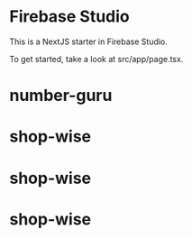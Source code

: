 # Firebase Studio

This is a NextJS starter in Firebase Studio.

To get started, take a look at src/app/page.tsx.
# number-guru
# shop-wise
# shop-wise
# shop-wise
